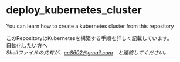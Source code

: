 # deploy_kubernetes_cluster

You can learn how to create a kubernetes cluster from this repository

このRepositoryはKubernetesを構築する手順を詳しく記載しています。<br />
自動化したい方へ <br />
*Shellファイルの共有が、cc8602@gmail.com　と連絡してください。*

